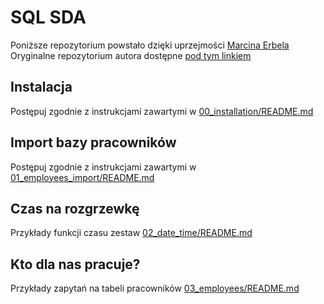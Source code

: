 # SQL SDA

Poniższe repozytorium powstało dzięki uprzejmości [Marcina Erbela](https://github.com/Frendzel)
Oryginalne repozytorium autora dostępne [pod tym linkiem](https://github.com/Frendzel/sda-sql)

## Instalacja

Postępuj zgodnie z instrukcjami zawartymi w [00_installation/README.md](00_installation/README.md)

## Import bazy pracowników

Postępuj zgodnie z instrukcjami zawartymi w [01_employees_import/README.md](01_employees_import/README.md)

## Czas na rozgrzewkę

Przykłady funkcji czasu zestaw [02_date_time/README.md](02_date_time/README.md)

## Kto dla nas pracuje?

Przykłady zapytań na tabeli pracowników [03_employees/README.md](03_employees/README.md)